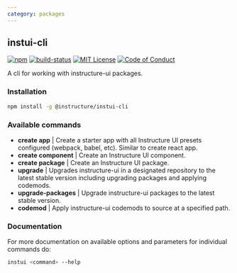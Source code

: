 ```yaml
---
category: packages
---
```


## instui-cli

[![npm][npm]][npm-url]
[![build-status][build-status]][build-status-url]
[![MIT License][license-badge]][LICENSE]
[![Code of Conduct][coc-badge]][coc]

A cli for working with instructure-ui packages.

### Installation

```sh
npm install -g @instructure/instui-cli
```

### Available commands
* __create app__ | Create a starter app with all Instructure UI presets configured (webpack, babel, etc). Similar to create react app.
* __create component__ | Create an Instructure UI component.
* __create package__ | Create an Instructure UI package.
* __upgrade__ | Upgrades instructure-ui in a designated repository to the latest stable version including upgrading packages and applying codemods.
* __upgrade-packages__ | Upgrade instructure-ui packages to the latest stable version.
* __codemod__ | Apply instructure-ui codemods to source at a specified path.

### Documentation

For more documentation on available options and parameters for individual commands do:

```sh
instui <command> --help
```

[npm]: https://img.shields.io/npm/v/@instructure/instui-cli.svg
[npm-url]: https://npmjs.com/package/@instructure/instui-cli

[build-status]: https://travis-ci.org/instructure/instructure-ui.svg?branch=master
[build-status-url]: https://travis-ci.org/instructure/instructure-ui "Travis CI"

[license-badge]: https://img.shields.io/npm/l/instructure-ui.svg?style=flat-square
[license]: https://github.com/instructure/instructure-ui/blob/master/LICENSE

[coc-badge]: https://img.shields.io/badge/code%20of-conduct-ff69b4.svg?style=flat-square
[coc]: https://github.com/instructure/instructure-ui/blob/master/CODE_OF_CONDUCT.md
